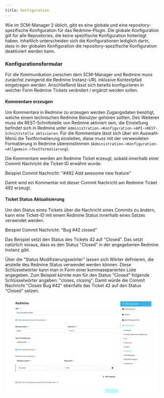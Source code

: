 ```yaml
---
title: Konfiguration
---
```


Wie im SCM-Manager 2 üblich, gibt es eine globale und eine repository-spezifische Konfiguration für das Redmine-Plugin. Die globale Konfiguration gilt für alle Repositories, die keine spezifische Konfiguration hinterlegt haben. Inhaltlich unterscheiden sich die Konfigurationen lediglich darin, dass in der globalen Konfiguration die repository-spezifische Konfiguration deaktiviert werden kann. 

### Konfigurationsformular
Für die Kommunikation zwischen dem SCM-Manager und Redmine muss zunächst zwingend die Redmine Instanz-URL inklusive Kontextpfad eingetragen werden.
Anschließend lässt sich bereits konfigurieren in welcher Form Redmine Tickets verändert / ergänzt werden sollen.

#### Kommentare erzeugen
Um Kommentare in Redmine zu erzeugen werden Zugangsdaten benötigt, welche einem technischen Redmine Benutzer gehören sollten.
Des Weiteren muss die REST-Schnittstelle von Redmine aktiviert sein, die Einstellung befindet sich in Redmine unter `Administration->Konfiguration->API->REST-Schnittstelle aktivieren`.
Für die Kommentare lässt sich über ein Auswahl-Menü die Textformatierung einstellen, diese muss mit der verwendeten Formatierung in Redmine übereinstimmen (`Administration->Konfiguration->Allgemein->Textformatierung`).

Die Kommentare werden am Redmine Ticket erzeugt, sobald innerhalb einer Commit Nachricht die Ticket-ID erwähnt wurde. 

Beispiel Commit Nachricht: "#492 Add awesome new feature"

Damit wird ein Kommentar mit dieser Commit Nachricht am Redmine Ticket 492 erzeugt.

#### Ticket Status Aktualisierung
Um den Status eines Tickets über die Nachricht eines Commits zu ändern, kann eine Ticket-ID mit einem Redmine Status innerhalb eines Satzes verwendet werden.

Beispiel Commit Nachricht: "Bug #42 closed"

Das Beispiel setzt den Status des Tickets 42 auf "Closed".
Das setzt natürlich voraus, dass es den Status "Closed" in der angegebenen Redmine Instanz gibt.

Über die "Status Modifizierungswörter" lassen sich Wörter definieren, die anstelle des Redmine Status verwendet werden können.
Diese Schlüsselwörter kann man in Form einer kommaseparierten Liste angegeben.
Zum Beispiel könnte man für den Status "Closed" folgende Schlüsselwörter angeben: "closes, closing".
Damit würde die Commit Nachricht "Closes Bug #42" ebenfalls das Ticket 42 auf den Status "Closed" setzen.

![Redmine Konfiguration](assets/config.png)
